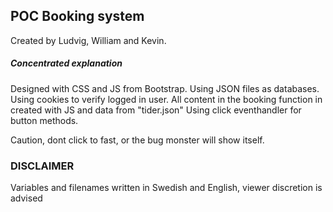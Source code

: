 ## POC Booking system

Created by Ludvig, William and Kevin.

##### Concentrated explanation
Designed with CSS and JS from Bootstrap.
Using JSON files as databases.
Using cookies to verify logged in user.
All content in the booking function in created with JS and data from "tider.json"
Using click eventhandler for button methods.

Caution, dont click to fast, or the bug monster will show itself.

### DISCLAIMER

Variables and filenames written in Swedish and English, viewer discretion is advised
